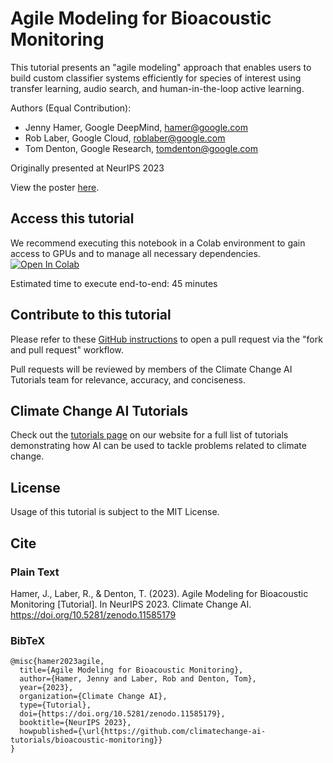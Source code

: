 # Agile Modeling for Bioacoustic Monitoring
This tutorial presents an "agile modeling" approach that enables users to build custom classifier systems efficiently for species of interest using transfer learning, audio search, and human-in-the-loop active learning.

Authors (Equal Contribution):
* Jenny Hamer, Google DeepMind, hamer@google.com
* Rob Laber, Google Cloud, roblaber@google.com
* Tom Denton, Google Research, tomdenton@google.com

Originally presented at NeurIPS 2023

View the poster [here](https://colab.research.google.com/corgiredirector?site=https%3A%2F%2Fdrive.google.com%2Ffile%2Fd%2F1-FHYqaY4Y0vA0P3lvcyINFDFlKWuKMw4%2Fview%3Fusp%3Ddrive_link).

## Access this tutorial

We recommend executing this notebook in a Colab environment to gain access to GPUs and to manage all necessary dependencies. <a target="_blank" href="https://colab.research.google.com/github/climatechange-ai-tutorials/bioacoustic-monitoring/blob/main/%5BSharable%5D_CCAI_Agile_Modeling_for_Bioacoustic_Monitoring_Tutorial.ipynb">
  <img src="https://colab.research.google.com/assets/colab-badge.svg" alt="Open In Colab"/>
</a>

Estimated time to execute end-to-end: 45 minutes 

## Contribute to this tutorial

Please refer to these [GitHub instructions](https://docs.github.com/en/get-started/exploring-projects-on-github/contributing-to-a-project#about-forking) to open a pull request via the "fork and pull request" workflow. 

Pull requests will be reviewed by members of the Climate Change AI Tutorials team for relevance, accuracy, and conciseness.

## Climate Change AI Tutorials
Check out the [tutorials page](https://www.climatechange.ai/tutorials?) on our website for a full list of tutorials demonstrating how AI can be used to tackle problems related to climate change.

## License
Usage of this tutorial is subject to the MIT License.

## Cite

### Plain Text
Hamer, J., Laber, R., & Denton, T. (2023). Agile Modeling for Bioacoustic Monitoring [Tutorial]. In NeurIPS 2023. Climate Change AI. https://doi.org/10.5281/zenodo.11585179

### BibTeX

```
@misc{hamer2023agile,
  title={Agile Modeling for Bioacoustic Monitoring},
  author={Hamer, Jenny and Laber, Rob and Denton, Tom},
  year={2023},
  organization={Climate Change AI},
  type={Tutorial},
  doi={https://doi.org/10.5281/zenodo.11585179},
  booktitle={NeurIPS 2023},
  howpublished={\url{https://github.com/climatechange-ai-tutorials/bioacoustic-monitoring}}
}
```


